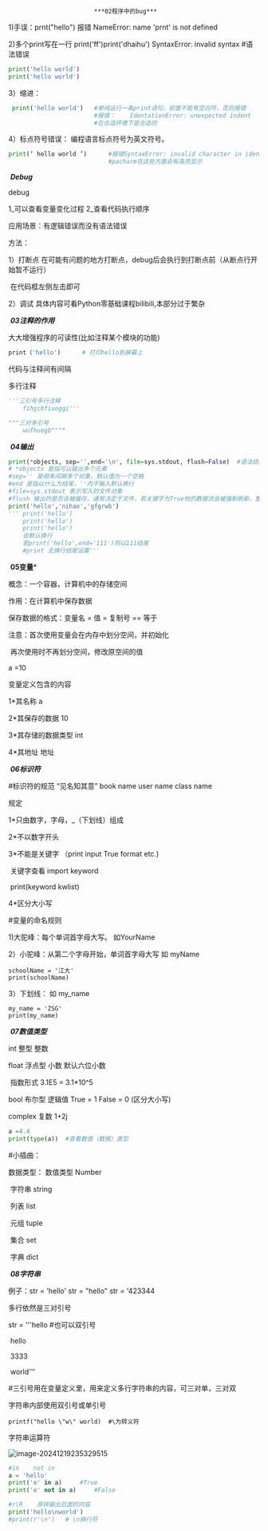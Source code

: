 							***02程序中的bug***

1)手误：prnt("hello")	报错 NameError: name 'prnt' is not defined

2)多个print写在一行	print('ff')print('dhaihu')   	SyntaxError: invalid syntax	#语法错误

```python
print('hello world')
print('hello world')
```

3）缩进：	

```python
 print('hello world') 	#单纯运行一条print语句，前面不能有空白符，否则报错
 						#报错：	IdentationError: unexpected indent    缩进错误：意想不到的缩进
 						#在合适环境下是合适的
```

4）标点符号错误：	编程语言标点符号为英文符号。

```python
print(‘ hello world ’) 		#报错SyntaxError: invalid character in identifier(语法)
					   		#pacharm在这些方面会有高亮显示
```



​										 ***Debug***

debug 	

 1_可以查看变量变化过程		2_查看代码执行顺序

应用场景：有逻辑错误而没有语法错误

方法：

1）打断点	在可能有问题的地方打断点，debug后会执行到打断点前（从断点行开始暂不运行）

​			在代码框左侧左击即可

2）调试	具体内容可看Python零基础课程bilibili,本部分过于繁杂



​										***03注释的作用***

大大增强程序的可读性(比如注释某个模块的功能)

```python
print（'hello') 		# 打印hello到屏幕上
```

代码与注释间有间隔

多行注释

```python
'''三引号多行注释
	fihgibfiuoggi'''

"""三对多引号
	wufhuegb""""
```



​										***04输出***

```python
print(*objects, sep='',end='\n', file=sys.stdout, flush=False)	#语法结构
# *objects 是指可以输出多个元素
#sep='' 是用来间隔多个对象，默认值为一个空格
#end 是指以什么为结尾，''内不输入默认换行
#file=sys.stdout 表示写入的文件对象
#flush 输出的是否会被缓存，通常决定于文件，若关键字为True他的数据流会被强制刷新，整个返回值是无
print('hello','nihao','gfgrwb')
'''	print('hello')
	print('hello')
	print('hello')
	会默认换行
	若print('hello',end='111')则以111结尾
    #print 无换行结尾设置'''
```

​									**05变量***

概念：一个容器，计算机中的存储空间

作用：在计算机中保存数据

保存数据的格式：变量名 = 值		= 复制号	== 等于

注意：首次使用变量会在内存中划分空间，并初始化

​		再次使用时不再划分空间，修改原空间的值

a =10

变量定义包含的内容

1*其名称				a

2*其保存的数据			10

3*其存储的数据类型			int

4*其地址					地址

​							***06标识符***

#标识符的规范       “见名知其意” book name	user name	class name

规定

1*只由数字，字母，_（下划线）组成

2*不以数字开头

3*不能是关键字 （print input True format etc.)

​			关键字查看	import keyword

​							print(keyword kwlist)

4*区分大小写

#变量的命名规则

1)大驼峰：每个单词首字母大写。 如YourName

2）小驼峰：从第二个字母开始，单词首字母大写 如 myName

```
schoolName = '江大'
print(schoolName)
```

3）下划线： 如 my_name

```
my_name = 'ZSG'
print(my_name)
```

​								***07数值类型***

int	整型	整数

float	浮点型	小数 默认六位小数

​		指数形式	3.1E5 = 3.1*10^5

bool	布尔型	逻辑值	True = 1 	False = 0	(区分大小写)

complex	复数  	1+2j

```python
a =4.4
print(type(a))	#查看数值（数据）类型
```

#小插曲：

数据类型：   数值类型	Number

​			字符串		string

​			列表		list

​			元组		tuple

​			集合		set

​			字典		dict



​								***08字符串***

例子：str = 'hello'	str = "hello"	str = '423344

多行依然是三对引号	

str = '''hello			#也可以双引号

​	    hello

​	    3333

​	    world'''

#三引号用在变量定义里，用来定义多行字符串的内容，可三对单，三对双

字符串内部使用双引号或单引号

```
printf("hello \"w\" world)	#\为转义符
```

字符串运算符

![image-20241219235329515](C:\Users\Rihe\AppData\Roaming\Typora\typora-user-images\image-20241219235329515.png)

```python
#in    not in 
a = 'hello'
print('e' in a)		#True
print('e' not in a)		#False

#r\R	原样输出后面的内容
print('hello\nworld')
#print(r'\n')	# \n换行符
```

